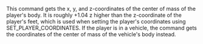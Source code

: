 This command gets the x, y, and z-coordinates of the center of mass of the player's body. It is roughly +1.04 z higher than the z-coordinate of the player's feet, which is used when setting the player's coordinates using SET_PLAYER_COORDINATES. If the player is in a vehicle, the command gets the coordinates of the center of mass of the vehicle's body instead.
